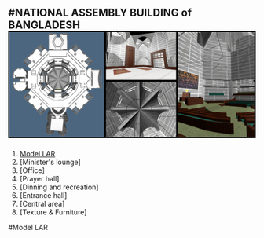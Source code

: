 #NATIONAL ASSEMBLY BUILDING of BANGLADESH
![banner](https://github.com/marteresagh/Project-2016/blob/master/462095/banner.jpg)
---
1. [Model LAR](https://github.com/marteresagh/Project-2016/blob/master/462095/README.md#model-lar)
  1. [Minister's lounge]
  2. [Office]
  3. [Prayer hall]
  4. [Dinning and recreation]
  5. [Entrance hall]
  6. [Central area]
2. [Texture & Furniture]  
  
#Model LAR
